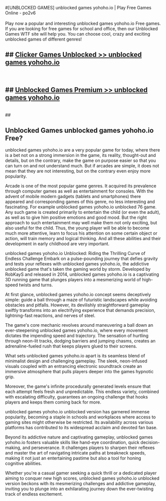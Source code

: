 #[UNBLOCKED GAMES] unblocked games yohoho.io | Play Free Games Online - po2v6 <br>
<br>
Play now a popular and interesting unblocked games yohoho.io Free games. If you are looking for free games for school and office, then our Unblocked Games WTF site will help you. You can choose cool, crazy and exciting unblocked games of different genres!


## ##  [Clicker Games Unblocked >> unblocked games yohoho.io](http://freeplayer.one?title=unblocked_games_yohoho.io&ref=22)
  <br>

##  ## [Unblocked Games Premium >> unblocked games yohoho.io](http://freeplayer.one?title=unblocked_games_yohoho.io&ref=22)
  <br>
  ##



## Unblocked Games unblocked games yohoho.io Free?

unblocked games yohoho.io are a very popular game for today, where there is a bet not on a strong immersion in the game, its reality, thought-out and details, but on the contrary, make the game on purpose easier so that you can turn on and not understand much. But if arcades are simple, it does not mean that they are not interesting, but on the contrary even enjoy more popularity.

Arcade is one of the most popular game genres. It acquired its prevalence through computer games as well as entertainment for consoles. With the advent of mobile modern gadgets (tablets and smartphones) there appeared and corresponding games of this genre, no less interesting and fascinating. For example unblocked games yohoho.io unblocked 76 game. Any such game is created primarily to entertain the child (or even the adult), as well as to give him positive emotions and good mood. But the right approach to such entertainment may well make them not only exciting, but also useful for the child. Thus, the young player will be able to become much more attentive, learn to focus his attention on some certain object or action, will train memory and logical thinking. And all these abilities and their development in early childhood are very important.

unblocked games yohoho.io Unblocked: Riding the Thrilling Curve of Endless Challenge
Embark on a pulse-pounding journey that defies gravity and tests your reflexes with unblocked games yohoho.io, the addictive unblocked game that's taken the gaming world by storm. Developed by RobKayS and released in 2014, unblocked games yohoho.io is a captivating 3D running game that plunges players into a mesmerizing world of high-speed twists and turns.

At first glance, unblocked games yohoho.io concept seems deceptively simple: guide a ball through a maze of futuristic landscapes while avoiding obstacles and pitfalls. However, its devilishly straightforward gameplay swiftly transforms into an electrifying experience that demands precision, lightning-fast reactions, and nerves of steel.

The game's core mechanic revolves around maneuvering a ball down an ever-steepening unblocked games yohoho.io, where every movement dictates the impending speed and trajectory. The sensation of hurtling through neon-lit tracks, dodging barriers and jumping chasms, creates an adrenaline-fueled rush that keeps players glued to their screens.

What sets unblocked games yohoho.io apart is its seamless blend of minimalist design and challenging gameplay. The sleek, neon-infused visuals coupled with an entrancing electronic soundtrack create an immersive atmosphere that pulls players deeper into the games hypnotic grip.

Moreover, the game's infinite procedurally generated levels ensure that each attempt feels fresh and unpredictable. This endless variety, combined with escalating difficulty, guarantees an ongoing challenge that hooks players and keeps them coming back for more.

unblocked games yohoho.io unblocked version has garnered immense popularity, becoming a staple in schools and workplaces where access to gaming sites might otherwise be restricted. Its availability across various platforms has contributed to its widespread acclaim and devoted fan base.

Beyond its addictive nature and captivating gameplay, unblocked games yohoho.io fosters valuable skills like hand-eye coordination, quick decision-making, and perseverance. It challenges players to sharpen their reflexes and master the art of navigating intricate paths at breakneck speeds, making it not just an entertaining pastime but also a tool for honing cognitive abilities.

Whether you're a casual gamer seeking a quick thrill or a dedicated player aiming to conquer new high scores, unblocked games yohoho.io unblocked version beckons with its mesmerizing challenges and addictive gameplay, inviting you to plunge into an exhilarating journey down the ever-twisting track of endless excitement.